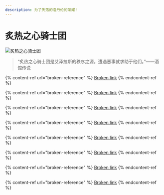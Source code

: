 ```yaml
---
description: 为了失落的洛丹伦的荣耀！
---
```


# 炙热之心骑士团

![炙热之心骑士团](.gitbook/assets/alliance\_d3d3c6\_21\_672300\_00\_6d452e.png)

> “炙热之心骑士团是艾泽拉斯的秩序之源。遭遇恶事就求助于他们。”——酒馆传说

{% content-ref url="broken-reference" %}
[Broken link](broken-reference)
{% endcontent-ref %}

{% content-ref url="broken-reference" %}
[Broken link](broken-reference)
{% endcontent-ref %}

{% content-ref url="broken-reference" %}
[Broken link](broken-reference)
{% endcontent-ref %}

{% content-ref url="broken-reference" %}
[Broken link](broken-reference)
{% endcontent-ref %}

{% content-ref url="broken-reference" %}
[Broken link](broken-reference)
{% endcontent-ref %}

{% content-ref url="broken-reference" %}
[Broken link](broken-reference)
{% endcontent-ref %}

{% content-ref url="broken-reference" %}
[Broken link](broken-reference)
{% endcontent-ref %}

{% content-ref url="broken-reference" %}
[Broken link](broken-reference)
{% endcontent-ref %}

